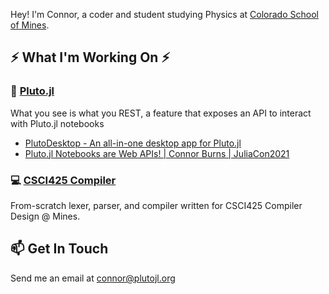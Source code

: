 Hey! I'm Connor, a coder and student studying Physics at [Colorado School of Mines](https://www.mines.edu/). 

## ⚡ What I'm Working On ⚡
### 🎈 [Pluto.jl](https://github.com/fonsp/Pluto.jl)
What you see is what you REST, a feature that exposes an API to interact with Pluto.jl notebooks
- [PlutoDesktop - An all-in-one desktop app for Pluto.jl](https://github.com/JuliaPluto/PlutoDesktop)
- [Pluto.jl Notebooks are Web APIs! | Connor Burns | JuliaCon2021](https://youtu.be/cx_mjsmybA8)

### 💻 [CSCI425 Compiler](https://github.com/ctrekker/CSCI425)
From-scratch lexer, parser, and compiler written for CSCI425 Compiler Design @ Mines.

## 📫 Get In Touch
Send me an email at [connor@plutojl.org](mailto:connor@plutojl.org)

